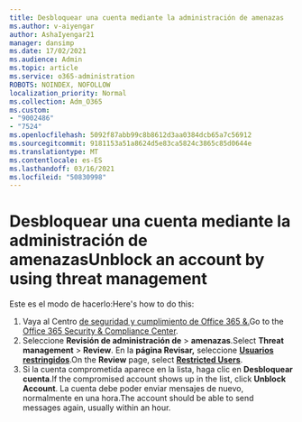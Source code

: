 ```yaml
---
title: Desbloquear una cuenta mediante la administración de amenazas
ms.author: v-aiyengar
author: AshaIyengar21
manager: dansimp
ms.date: 17/02/2021
ms.audience: Admin
ms.topic: article
ms.service: o365-administration
ROBOTS: NOINDEX, NOFOLLOW
localization_priority: Normal
ms.collection: Adm_O365
ms.custom:
- "9002486"
- "7524"
ms.openlocfilehash: 5092f87abb99c8b8612d3aa0384dcb65a7c56912
ms.sourcegitcommit: 9181153a51a8624d5e83ca5824c3865c85d0644e
ms.translationtype: MT
ms.contentlocale: es-ES
ms.lasthandoff: 03/16/2021
ms.locfileid: "50830998"
---
```

# <a name="unblock-an-account-by-using-threat-management"></a><span data-ttu-id="ed043-102">Desbloquear una cuenta mediante la administración de amenazas</span><span class="sxs-lookup"><span data-stu-id="ed043-102">Unblock an account by using threat management</span></span>

<span data-ttu-id="ed043-103">Este es el modo de hacerlo:</span><span class="sxs-lookup"><span data-stu-id="ed043-103">Here's how to do this:</span></span> 

1. <span data-ttu-id="ed043-104">Vaya al Centro [de seguridad y cumplimiento de Office 365 &.](https://go.microsoft.com/fwlink/p/?linkid=2077143)</span><span class="sxs-lookup"><span data-stu-id="ed043-104">Go to the [Office 365 Security & Compliance Center](https://go.microsoft.com/fwlink/p/?linkid=2077143).</span></span>
1. <span data-ttu-id="ed043-105">Seleccione **Revisión de administración de**  >  **amenazas**.</span><span class="sxs-lookup"><span data-stu-id="ed043-105">Select **Threat management** > **Review**.</span></span> <span data-ttu-id="ed043-106">En la **página Revisar,** seleccione **[Usuarios restringidos](https://go.microsoft.com/fwlink/?linkid=2103514)**.</span><span class="sxs-lookup"><span data-stu-id="ed043-106">On the **Review** page, select **[Restricted Users](https://go.microsoft.com/fwlink/?linkid=2103514)**.</span></span>
1. <span data-ttu-id="ed043-107">Si la cuenta comprometida aparece en la lista, haga clic en **Desbloquear cuenta**.</span><span class="sxs-lookup"><span data-stu-id="ed043-107">If the compromised account shows up in the list, click **Unblock Account**.</span></span> <span data-ttu-id="ed043-108">La cuenta debe poder enviar mensajes de nuevo, normalmente en una hora.</span><span class="sxs-lookup"><span data-stu-id="ed043-108">The account should be able to send messages again, usually within an hour.</span></span>